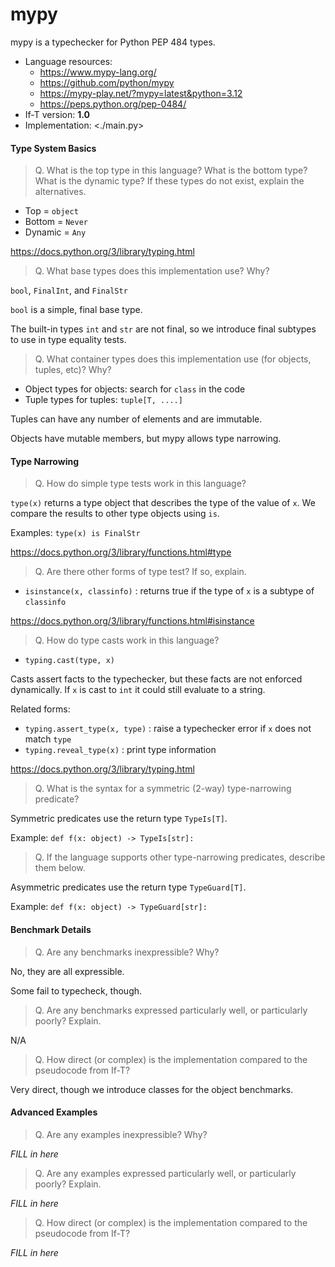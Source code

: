 mypy
===

mypy is a typechecker for Python PEP 484 types.

* Language resources:
  - <https://www.mypy-lang.org/>
  - <https://github.com/python/mypy>
  - <https://mypy-play.net/?mypy=latest&python=3.12>
  - <https://peps.python.org/pep-0484/>
* If-T version: **1.0**
* Implementation: <./main.py>


#### Type System Basics

> Q. What is the top type in this language? What is the bottom type? What is the dynamic type?
> If these types do not exist, explain the alternatives.

* Top = `object`
* Bottom = `Never`
* Dynamic = `Any`

<https://docs.python.org/3/library/typing.html>


> Q. What base types does this implementation use? Why?

`bool`, `FinalInt`, and `FinalStr`

`bool` is a simple, final base type.

The built-in types `int` and `str` are not final, so we introduce final subtypes to use
in type equality tests.


> Q. What container types does this implementation use (for objects, tuples, etc)? Why?

* Object types for objects: search for `class` in the code
* Tuple types for tuples: `tuple[T, ....]`

Tuples can have any number of elements and are immutable.

Objects have mutable members, but mypy allows type narrowing.


#### Type Narrowing

> Q. How do simple type tests work in this language?

`type(x)` returns a type object that describes the type of the value of `x`. We compare
the results to other type objects using `is`.

Examples: `type(x) is FinalStr`

<https://docs.python.org/3/library/functions.html#type>


> Q. Are there other forms of type test? If so, explain.

* `isinstance(x, classinfo)` : returns true if the type of `x` is a subtype of `classinfo`

<https://docs.python.org/3/library/functions.html#isinstance>


> Q. How do type casts work in this language?

* `typing.cast(type, x)`

Casts assert facts to the typechecker, but these facts are not enforced
dynamically. If `x` is cast to `int` it could still evaluate to a string.

Related forms:

* `typing.assert_type(x, type)` : raise a typechecker error if `x` does not match `type`
* `typing.reveal_type(x)` : print type information

<https://docs.python.org/3/library/typing.html>


> Q. What is the syntax for a symmetric (2-way) type-narrowing predicate?

Symmetric predicates use the return type `TypeIs[T]`.

Example: `def f(x: object) -> TypeIs[str]:`


> Q. If the language supports other type-narrowing predicates, describe them below.

Asymmetric predicates use the return type `TypeGuard[T]`.

Example: `def f(x: object) -> TypeGuard[str]:`



#### Benchmark Details

> Q. Are any benchmarks inexpressible? Why?

No, they are all expressible.

Some fail to typecheck, though.


> Q. Are any benchmarks expressed particularly well, or particularly poorly? Explain.

N/A


> Q. How direct (or complex) is the implementation compared to the pseudocode from If-T?

Very direct, though we introduce classes for the object benchmarks.


#### Advanced Examples

> Q. Are any examples inexpressible? Why?

_FILL in here_


> Q. Are any examples expressed particularly well, or particularly poorly? Explain.

_FILL in here_


> Q. How direct (or complex) is the implementation compared to the pseudocode from If-T?

_FILL in here_



